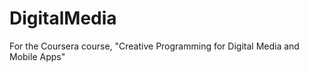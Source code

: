 DigitalMedia
============

For the Coursera course, "Creative Programming for Digital Media and Mobile Apps"
